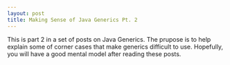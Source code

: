 ```yaml
---
layout: post
title: Making Sense of Java Generics Pt. 2
---
```

This is part 2 in a set of posts on Java Generics. The prupose is to help explain some of corner cases that make generics difficult to use. Hopefully, you will have a good mental model after reading these posts.
